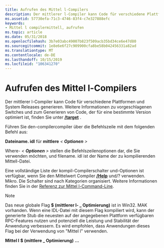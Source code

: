 ```yaml
---
title: Aufrufen des Mittel l-Compilers
description: Der mittlerer l-Compiler kann Code für verschiedene Plattformen und System Releases generieren. Weitere Informationen zu vorgeschlagenen Switches und zum Generieren von Code, der für eine bestimmte Version optimiert ist, finden Sie unter/Target.
ms.assetid: 57730efa-71c3-4746-83f4-c7e327888efc
keywords:
- Mittel l compilermittell, aufrufen
ms.topic: article
ms.date: 05/31/2018
ms.openlocfilehash: 3b7e03abc49007b823f509acb35bd34ce6e47d80
ms.sourcegitcommit: 1e8e6e6f27c909900cfa8be58b042456331a82ad
ms.translationtype: MT
ms.contentlocale: de-DE
ms.lasthandoff: 10/15/2019
ms.locfileid: "106341270"
---
```

# <a name="invoking-the-midl-compiler"></a>Aufrufen des Mittel l-Compilers

Der mittlerer l-Compiler kann Code für verschiedene Plattformen und System Releases generieren. Weitere Informationen zu vorgeschlagenen Switches und zum Generieren von Code, der für eine bestimmte Version optimiert ist, finden Sie unter [**/target**](-target.md) .

Führen Sie den-compilercompiler über die Befehlszeile mit dem folgenden Befehl aus:

**Dateiname. idl** für **mittlere** *< ***Optionen*** >*

Where- *< ***Optionen*** >* stellen die Befehlszeilenoptionen dar, die Sie verwenden möchten, und filename. idl ist der Name der zu kompilierenden Mittell-Datei.

Eine vollständige Liste der kompil-Compilerschalter und-Optionen ist verfügbar, wenn Sie den Mittelwert Compiler [**/Help**](-help-.md) und/? verwenden. Mikro. Die Schalter sind nach Kategorien organisiert. Weitere Informationen finden Sie in der [Referenz zur Mittel l-Command-Line](midl-command-line-reference.md).

> [!NOTE]
> Das neue globale Flag **$ (mittlerer l- \_ Optimierung)** ist in Win32. MAK vorhanden. Wenn eine IDL-Datei mit diesem Flag kompiliert wird, kann der generierte Stub die neuesten auf der angegebenen Plattform verfügbaren RPC-Features nutzen und potenziell die Leistung und Stabilität der Anwendung verbessern. Es wird empfohlen, dass Anwendungen dieses Flag bei der Verwendung von "Mittel l" verwenden.
>
> **Mittel l** **$ (mittlere \_ Optimierung)** **...**